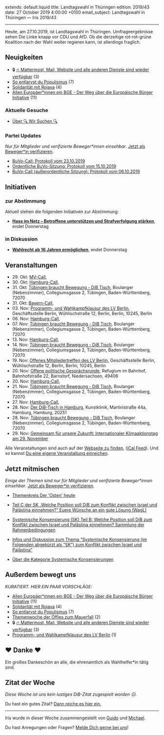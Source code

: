 
extends: default.liquid
title: Landtagswahl in Thüringen
edition: 2019/43
date: 27 October 2019 4:00:00 +0100
email_subject: Landtagswahl in Thüringen — Iris 2019/43

---
Heute, am 27.10.2019, ist Landtagswahl in Thüringen. Umfrageergebnisse sehen Die Linke knapp vor CDU und AfD. Ob die derzeitige rot-rot-grüne Koalition nach der Wahl weiter regieren kann, ist allerdings fraglich.

## Neuigkeiten

 - 🔒 [:fire: Mattermost, Mail, Website und alle anderen Dienste sind wieder verfügbar](https://marktplatz.bewegung.jetzt/t/mattermost-mail-website-und-alle-anderen-dienste-sind-wieder-verfuegbar/32219) (3)
 - [So entlarvst du Populismus](https://marktplatz.bewegung.jetzt/t/so-entlarvst-du-populismus/32206) (7)
 - [Solidarität mit Rojava](https://marktplatz.bewegung.jetzt/t/solidaritaet-mit-rojava/32191) (4)
 - [Allen Europäer*innen ein BGE - Der Weg über die Europäische Bürger Initiative](https://marktplatz.bewegung.jetzt/t/allen-europaeer-innen-ein-bge-der-weg-ueber-die-europaeische-buerger-initiative/32190) (11)

### Aktuelle Gesuche

 - [Über 🔍 Wir Suchen 🔍](https://marktplatz.bewegung.jetzt/t/ueber-wir-suchen/8837)

### Partei Updates

_Nur für Mitglieder und verifizierte Beweger\*innen einsehbar_. [Jetzt als Beweger\*in verifizieren](https://bewegung.jetzt/bewegerin-werden/).

 - [BuVo-Call: Protokoll vom 23.10.2019](https://marktplatz.bewegung.jetzt/t/buvo-call-protokoll-vom-23-10-2019/32198)
 - [Ordentliche BuVo-Sitzung: Protokoll vom 15.10.2019](https://marktplatz.bewegung.jetzt/t/ordentliche-buvo-sitzung-protokoll-vom-15-10-2019/32088)
 - [BuVo-Call (außerordentliche Sitzung): Protokoll vom 06.10.2019](https://marktplatz.bewegung.jetzt/t/buvo-call-ausserordentliche-sitzung-protokoll-vom-06-10-2019/31938)

## Initiativen

### zur Abstimmung
Aktuell stehen die folgenden Initiativen zur Abstimmung:

 - **[Hass im Netz – Betroffene unterstützen und Strafverfolgung stärken](https://abstimmen.bewegung.jetzt/initiative/284-hass-im-netz-betroffene-unterstutzen-und-strafverfolgung-starken)**, endet Donnerstag

### in Diskussion
 - **[Wahlrecht ab 16 Jahren ermöglichen](https://abstimmen.bewegung.jetzt/initiative/287-wahlrecht-ab-16-jahren-ermoglichen)**, endet Donnerstag


## Veranstaltungen

 - 29.&nbsp;Okt: [MV-Call](https://bewegung.jetzt/veranstaltungen/mv-call/), 
 - 30.&nbsp;Okt: [Hamburg-Call](https://bewegung.jetzt/veranstaltungen/hamburg-call-2-2019-10-30/), 
 - 31.&nbsp;Okt: [Tübingen braucht Bewegung - DiB Tisch](https://bewegung.jetzt/veranstaltungen/tuebingen-braucht-bewegung-dib-tisch-2019-10-31/), Boulanger (Nebenzimmer), Collegiumsgasse 2, Tübingen, Baden-Württemberg, 72070
 - 31.&nbsp;Okt: [Bayern-Call](https://bewegung.jetzt/veranstaltungen/bayern-call-2019-10-31/), 
 - 03.&nbsp;Nov: [Programm- und Wahlkampfklausur des LV Berlin](https://bewegung.jetzt/veranstaltungen/programm-und-wahlkampfklausur-des-lv-berlin/), Geschäftsstelle Berlin, Wühlischstraße 12, Berlin, Berlin, 10245, Berlin
 - 06.&nbsp;Nov: [Hamburg-Call](https://bewegung.jetzt/veranstaltungen/hamburg-call-2-2019-11-06/), 
 - 07.&nbsp;Nov: [Tübingen braucht Bewegung - DiB Tisch](https://bewegung.jetzt/veranstaltungen/tuebingen-braucht-bewegung-dib-tisch-2019-11-07/), Boulanger (Nebenzimmer), Collegiumsgasse 2, Tübingen, Baden-Württemberg, 72070
 - 13.&nbsp;Nov: [Hamburg-Call](https://bewegung.jetzt/veranstaltungen/hamburg-call-2-2019-11-13/), 
 - 14.&nbsp;Nov: [Tübingen braucht Bewegung - DiB Tisch](https://bewegung.jetzt/veranstaltungen/tuebingen-braucht-bewegung-dib-tisch-2019-11-14/), Boulanger (Nebenzimmer), Collegiumsgasse 2, Tübingen, Baden-Württemberg, 72070
 - 19.&nbsp;Nov: [Offenes Mitgliedertreffen des LV Berlin](https://bewegung.jetzt/veranstaltungen/offenes-mitgliedertreffen-des-lv-berlin/), Geschäftsstelle Berlin, Wühlischstraße 12, Berlin, Berlin, 10245, Berlin
 - 20.&nbsp;Nov: [Offene politische Gesprächsrunde](https://bewegung.jetzt/veranstaltungen/offene-politische-gespraechsrunde-2019-11-20/), Refugium im Bahnhof, Bahnhofstraße 22, Barnstorf, Niedersachsen, 49406
 - 20.&nbsp;Nov: [Hamburg-Call](https://bewegung.jetzt/veranstaltungen/hamburg-call-2-2019-11-20/), 
 - 21.&nbsp;Nov: [Tübingen braucht Bewegung - DiB Tisch](https://bewegung.jetzt/veranstaltungen/tuebingen-braucht-bewegung-dib-tisch-2019-11-21/), Boulanger (Nebenzimmer), Collegiumsgasse 2, Tübingen, Baden-Württemberg, 72070
 - 27.&nbsp;Nov: [Hamburg-Call](https://bewegung.jetzt/veranstaltungen/hamburg-call-2-2019-11-27/), 
 - 28.&nbsp;Nov: [Der DiB-Tisch in Hamburg](https://bewegung.jetzt/veranstaltungen/der-dib-tisch-in-hamburg-2019-11-28/), Kunstklinik, Martinistraße 44a, Hamburg, Hamburg, 20251
 - 28.&nbsp;Nov: [Tübingen braucht Bewegung - DiB Tisch](https://bewegung.jetzt/veranstaltungen/tuebingen-braucht-bewegung-dib-tisch-2019-11-28/), Boulanger (Nebenzimmer), Collegiumsgasse 2, Tübingen, Baden-Württemberg, 72070
 - 29.&nbsp;Nov: [Gemeinsam für unsere Zukunft: Internationaler Klimaaktionstag am 29. November](https://bewegung.jetzt/veranstaltungen/gemeinsam-fuer-unsere-zukunft-internationaler-klimaaktionstag-am-29-november/)


Alle Veranstaltungen sind auch auf der [Webseite zu finden](https://bewegung.jetzt/veranstaltungen/), ([iCal Feed](https://bewegung.jetzt/?ical=1)). Und so kannst [Du eine eigene Veranstaltung einreichen](https://marktplatz.bewegung.jetzt/t/eine-veranstaltung-auf-der-webseite-einreichen/21379).

## Jetzt mitmischen

_Einige der Themen sind nur für Mitglieder und verifizierte Beweger\*innen einsehbar_. [Jetzt als Beweger\*in verifizieren](https://bewegung.jetzt/bewegerin-werden/).

 - [Themenkreis Der 'Osten' heute](https://marktplatz.bewegung.jetzt/t/themenkreis-der-osten-heute/20162)

 - [Teil C der SK „Welche Position soll DiB zum Konflikt zwischen Israel und Palästina einnehmen?“ Euere Wünsche an ein gute Lösung (WagL)](https://marktplatz.bewegung.jetzt/t/teil-c-der-sk-welche-position-soll-dib-zum-konflikt-zwischen-israel-und-palaestina-einnehmen-euere-wuensche-an-ein-gute-loesung-wagl/23423)
 - [Systemische Konsensierung (SK) Teil B: Welche Position soll DiB zum Konflikt zwischen Israel und Palästina einnehmen? Sammlung der Rahmenbedingungen](https://marktplatz.bewegung.jetzt/t/systemische-konsensierung-sk-teil-b-welche-position-soll-dib-zum-konflikt-zwischen-israel-und-palaestina-einnehmen-sammlung-der-rahmenbedingungen/22729)
 - [Infos und Diskussion zum Thema “Systemische Konsensierung (im Folgenden abgekürzt als “SK”) zum Konflikt zwischen Israel und Palästina”](https://marktplatz.bewegung.jetzt/t/infos-und-diskussion-zum-thema-systemische-konsensierung-im-folgenden-abgekuerzt-als-sk-zum-konflikt-zwischen-israel-und-palaestina/20677)
 - [Über die Kategorie Systemische Konsensierungen](https://marktplatz.bewegung.jetzt/t/ueber-die-kategorie-systemische-konsensierungen/12555)


## Außerdem bewegt uns

_KURATIERT. HIER EIN PAAR VORSCHLÄGE:_
 - [Allen Europäer*innen ein BGE - Der Weg über die Europäische Bürger Initiative](https://marktplatz.bewegung.jetzt/t/allen-europaeer-innen-ein-bge-der-weg-ueber-die-europaeische-buerger-initiative/32190) (11)
 - [Solidarität mit Rojava](https://marktplatz.bewegung.jetzt/t/solidaritaet-mit-rojava/32191) (4)
 - [So entlarvst du Populismus](https://marktplatz.bewegung.jetzt/t/so-entlarvst-du-populismus/32206) (7)
 - [Themenwoche der Öffies zum Mauerfall](https://marktplatz.bewegung.jetzt/t/themenwoche-der-oeffies-zum-mauerfall/32178) (2)
 - 🔒 [:fire: Mattermost, Mail, Website und alle anderen Dienste sind wieder verfügbar](https://marktplatz.bewegung.jetzt/t/mattermost-mail-website-und-alle-anderen-dienste-sind-wieder-verfuegbar/32219) (3)
 - [Programm- und Wahlkampfklausur des LV Berlin](https://marktplatz.bewegung.jetzt/t/programm-und-wahlkampfklausur-des-lv-berlin/32203) (1)

## ❤️ Danke ❤️
Ein großes Dankeschön an alle, die ehrenamtlich als Wahlhelfer\*in tätig sind.

## Zitat der Woche
_Diese Woche ist uns kein lustiges DiB-Zitat zugespielt worden ☹._

Du hast ein gutes Zitat? [Dann reiche es hier ein.](https://marktplatz.bewegung.jetzt/t/lustige-dib-zitate/10175)


---

Iris wurde in dieser Woche zusammengestellt von [Guido](https://marktplatz.bewegung.jetzt/u/Guido/) und [Michael](https://marktplatz.bewegung.jetzt/u/MichaelVoss/).

Du hast Anregungen oder Fragen? [Melde Dich gerne bei uns](https://marktplatz.bewegung.jetzt/t/neu-iris-die-woechtliche-zusammenfasssung-zum-sonntagsbrunch/10990)!

